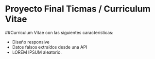 # Proyecto Final Ticmas / Curriculum Vitae

##Curriculum Vitae con las siguientes características:

- Diseño responsive
- Datos falsos extraídos desde una API
- LOREM IPSUM aleatorio.
